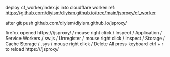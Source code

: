 deploy cf_worker/index.js into cloudflare worker
ref: https://github.com/diyism/diyism.github.io/tree/main/jsproxy/cf_worker


after git push github.com/diyism/diyism.github.io/jsproxy/

firefox opened https://<cloudflare worker custom domain>/jsproxy/
/ mouse right click / Inspect / Application / Service Workers / sw.js / Unregister
/ mouse right click / Inspect / Storage / Cache Storage / .sys / mouse right click / Delete All
press keyboard ctrl + r    to reload https://<cloudflare worker custom domain>/jsproxy/
